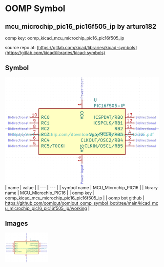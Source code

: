 # OOMP Symbol  
## mcu_microchip_pic16_pic16f505_ip  by arturo182  
  
oomp key: oomp_kicad_mcu_microchip_pic16_pic16f505_ip  
  
source repo at: [https://gitlab.com/kicad/libraries/kicad-symbols](https://gitlab.com/kicad/libraries/kicad-symbols)  
## Symbol  
  
[![working.png](working_600.png)](working.png)  
| name | value | 
| --- | --- | 
| symbol name | MCU_Microchip_PIC16 | 
| library name | MCU_Microchip_PIC16 | 
| oomp key | oomp_kicad_mcu_microchip_pic16_pic16f505_ip | 
| oomp bot github | https://github.com/oomlout/oomlout_oomp_symbol_bot/tree/main/kicad_mcu_microchip_pic16_pic16f505_ip/working | 
## Images  
  
[![working.png](working_140.png)](working.png)  
